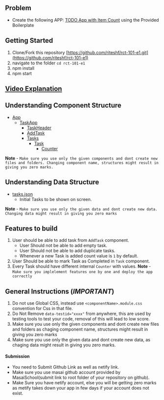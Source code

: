 ## Problem

- Create the following APP: [TODO App with Item Count](https://rct-101-e1.herokuapp.com/) using the Provided Boilerplate

## Getting Started

1. Clone/Fork this repository [https://github.com/riteshf/rct-101-e1.git](https://github.com/riteshf/rct-101-e1)
2. navigate to the folder `cd rct-101-e1`
3. npm install
4. npm start

## [Video Explanation](https://masai-course.s3.ap-south-1.amazonaws.com/problem/rct-101/rct-101.e1.mp4)

## Understanding Component Structure

- [App](./src/App.js)
  - [TaskApp](./src/components/TaskApp.jsx)
    - [TaskHeader](./src/components/TaskHeader/TaskHeader.jsx)
    - [AddTask](./src/components/AddTask/AddTask.jsx)
    - [Tasks](./src/components/Tasks/Tasks.jsx)
      - [Task](./src/components/Tasks/Task/Task.jsx)
        - [Counter](./src/components/Tasks/Task/Counter/Counter.jsx)

**Note** - `Make sure you use only the given components and dont create new files and folders. Changing component name, structures might result in giving you zero marks.`

## Understanding Data Structure

- [tasks.json](./src/data/tasks.json)
  - Initial Tasks to be shown on screen.

**Note** - `Make sure you use only the given data and dont create new data. Changing data might result in giving you zero marks`

## Features to build

1. User should be able to add task from `AddTask` component.
   - User Should not be able to add empty task.
   - User Should not be able to add duplicate tasks.
   - Whenever a new Task is added count value is `1` by default.
2. User Should be able to mark Task as Completed in `Task` component.
3. Every Task should have different internal `Counter` with values.
   **Note** - `Make sure you implelement features one by one and deploy the app correctly`

## General Instructions (**_IMPORTANT_**)

1. Do not use Global CSS, instead use `<componentName>.module.css` convention for Css in that file.
2. Do Not Remove `data-testid="xxxx"` from anywhere, this are used by testing tools to test your code, removal of this will lead to low score.
3. Make sure you use only the given components and dont create new files and folders as chaging component name, structures might result in giving you zero marks
4. Make sure you use only the given data and dont create new data, as chaging data might result in giving you zero marks.

#### Submission

- You need to Submit Github Link as well as netify link.
- Make sure you use masai github account provided by MasaiSchool(submit link to root folder of your repository on github).
- Make Sure you have netify account, else you will be getting zero marks as metify takes down your app in few days if your account does not exist.
